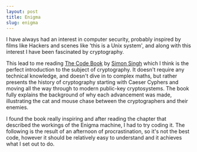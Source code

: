```yaml
---
layout: post
title: Enigma
slug: enigma
---
```



I have always had an interest in computer security, probably inspired by films like Hackers and scenes like 'this is a Unix system', and along with this interest I have been fascinated by cryptography.

This lead to me reading <a href="http://simonsingh.net/books/the-code-book/the-book/">The Code Book</a> by <a href="http://simonsingh.net/">Simon Singh</a> which I think is the perfect introduction to the subject of cryptography. It doesn't require any technical knowledge, and doesn't dive in to complex maths, but rather presents the history of cryptography starting with Caeser Cyphers and moving all the way through to modern public-key cryptosystems. The book fully explains the background of why each advancement was made, illustrating the cat and mouse chase between the cryptographers and their enemies.

I found the book really inspiring and after reading the chapter that described the workings of the Enigma machine, I had to try coding it. The following is the result of an afternoon of procrastination, so it's not the best code, however it should be relatively easy to understand and it achieves what I set out to do.

<script src="https://gist.github.com/4287497.js"></script>